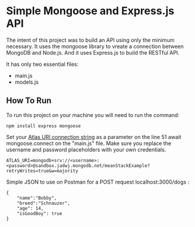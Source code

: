 # Simple Mongoose and Express.js API

The intent of this project was to build an API using only the minimum necessary.
It uses the mongoose library to vreate a connection between MongoDB and Node.js.
And it uses Express.js to build the RESTful API.

It has only two essential files:
- main.js
- models.js


## How To Run

To run this project on your machine you will need to run the command:
```
npm install express mongoose
```

Set your [Atlas URI connection string](https://docs.atlas.mongodb.com/getting-started/) as a parameter on the line 51 await mongoose.connect on the "main.js" file.
Make sure you replace the username and password placeholders with your own credentials.

```
ATLAS_URI=mongodb+srv://<username>:<password>@sandbox.jadwj.mongodb.net/meanStackExample?retryWrites=true&w=majority
```

Simple JSON to use on Postman for a POST request localhost:3000/dogs :
```
{
    "name":"Bobby",
    "breed":"Schnauzer",
    "age": 14,
    "isGoodBoy": true
}
```